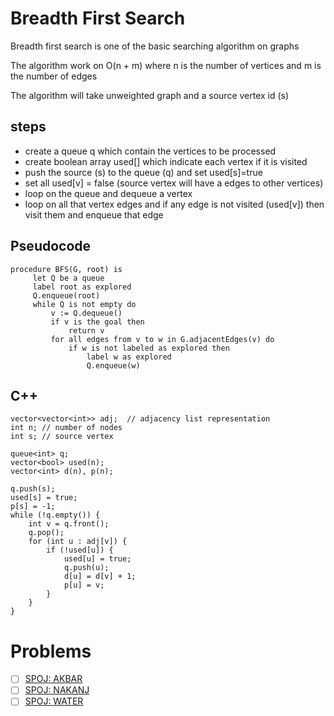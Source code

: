 # Breadth First Search

Breadth first search is one of the basic searching algorithm on graphs

The algorithm work on O(n + m) where n is the number of vertices and m is the number of edges

The algorithm will take unweighted graph and a source vertex id (s)

## steps

- create a queue q which contain the vertices to be processed
- create boolean array used[] which indicate each vertex if it is visited
- push the source (s) to the queue (q) and set used[s]=true
- set all used[v] = false (source vertex will have a edges to other vertices)
- loop on the queue and dequeue a vertex
- loop on all that vertex edges and if any edge is not visited (used[v]) then visit them and enqueue that edge

## Pseudocode
```
procedure BFS(G, root) is
     let Q be a queue
     label root as explored
     Q.enqueue(root)
     while Q is not empty do
         v := Q.dequeue()
         if v is the goal then
             return v
         for all edges from v to w in G.adjacentEdges(v) do
             if w is not labeled as explored then
                 label w as explored
                 Q.enqueue(w)
```

## C++
```
vector<vector<int>> adj;  // adjacency list representation
int n; // number of nodes
int s; // source vertex

queue<int> q;
vector<bool> used(n);
vector<int> d(n), p(n);

q.push(s);
used[s] = true;
p[s] = -1;
while (!q.empty()) {
    int v = q.front();
    q.pop();
    for (int u : adj[v]) {
        if (!used[u]) {
            used[u] = true;
            q.push(u);
            d[u] = d[v] + 1;
            p[u] = v;
        }
    }
}
```
# Problems

- [ ] [SPOJ: AKBAR](http://spoj.com/problems/AKBAR)
- [ ] [SPOJ: NAKANJ](http://www.spoj.com/problems/NAKANJ)
- [ ] [SPOJ: WATER](http://www.spoj.com/problems/WATER)

